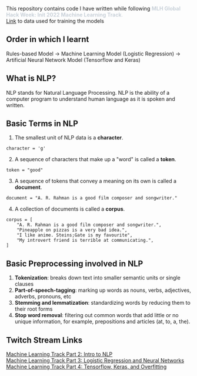 This repository contains code I have written while following <span class="colour" style="color:rgb(201, 209, 217)">**MLH Global Hack Week: Init 2022 Machine Learning Track**.</span><br>
[Link](https://drive.google.com/uc?id=1-WZKE5xHw-3m_SL_PtOgwkzdFROIWqih) to data used for training the models

## Order in which I learnt

Rules-based Model -> Machine Learning Model (Logistic Regression) -> Artificial Neural Network Model (Tensorflow and Keras)

## What is NLP?

NLP stands for Natural Language Processing. NLP is the ability of a computer program to understand human language as it is spoken and written.

## Basic Terms in NLP

1. The smallest unit of NLP data is a **character**.

```
character = 'g'
```

2. A sequence of characters that make up a "word" is called a **token**.

```
token = "good"
```

3. A sequence of tokens that convey a meaning on its own is called a **document**.

```
document = "A. R. Rahman is a good film composer and songwriter."
```

4. A collection of documents is called a **corpus**.

```
corpus = [
	"A. R. Rahman is a good film composer and songwriter.",
	"Pineapple on pizzas is a very bad idea.",
	"I like anime. Steins;Gate is my favourite",
	"My introvert friend is terrible at communicating.",
]
```

## Basic Preprocessing involved in NLP

1. **Tokenization**: breaks down text into smaller semantic units or single clauses
2. **Part-of-speech-tagging**: marking up words as nouns, verbs, adjectives, adverbs, pronouns, etc
3. **Stemming and lemmatization**: standardizing words by reducing them to their root forms
4. **Stop word removal**: filtering out common words that add little or no unique information, for example, prepositions and articles (at, to, a, the).

## Twitch Stream Links

[Machine Learning Track Part 2: Intro to NLP](https://www.twitch.tv/mlh/video/1522370196)<br>
[Machine Learning Track Part 3: Logistic Regression and Neural Networks](https://www.twitch.tv/mlh/video/1523262859)<br>
[Machine Learning Track Part 4: Tensorflow, Keras, and Overfitting](https://www.twitch.tv/mlh/video/1524273728)
